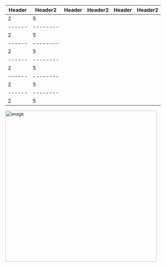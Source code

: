 |Header| Header2| Header| Header2| Header| Header2|
|------|--------|------|--------|-----|--------| 
|  2   |   5    |
|------|--------|
|  2   |   5    |
|------|--------|
|  2   |   5    |
|------|--------|
|  2   |   5    |
|------|--------|
|  2   |   5    |
|------|--------|
|  2   |   5    |

<img width="477" alt="image" src="https://github.com/ndavis28/feb22/assets/146395017/a6066971-8d47-4bec-b2fa-362f63dfdff4">
